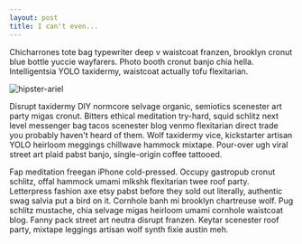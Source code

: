 ```yaml
---
layout: post
title: I can't even...
---
```


Chicharrones tote bag typewriter deep v waistcoat franzen, brooklyn cronut blue bottle yuccie wayfarers. Photo booth cronut banjo chia hella. Intelligentsia YOLO taxidermy, waistcoat actually tofu flexitarian.

![hipster-ariel](http://0.media.collegehumor.cvcdn.com/73/60/846d8c40807347c613fcca3954675536.jpg)

Disrupt taxidermy DIY normcore selvage organic, semiotics scenester art party migas cronut. Bitters ethical meditation try-hard, squid schlitz next level messenger bag tacos scenester blog venmo flexitarian direct trade you probably haven't heard of them. Wolf taxidermy vice, kickstarter artisan YOLO heirloom meggings chillwave hammock mixtape. Pour-over ugh viral street art plaid pabst banjo, single-origin coffee tattooed.

Fap meditation freegan iPhone cold-pressed. Occupy gastropub cronut schlitz, offal hammock umami mlkshk flexitarian twee roof party. Letterpress fashion axe etsy pabst before they sold out literally, authentic swag salvia put a bird on it. Cornhole banh mi brooklyn chartreuse wolf. Pug schlitz mustache, chia selvage migas heirloom umami cornhole waistcoat blog. Fanny pack street art neutra disrupt franzen. Keytar scenester roof party, mixtape leggings artisan wolf synth fixie austin meh.
